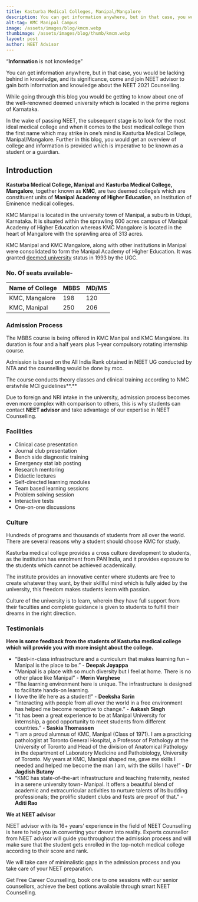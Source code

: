 ```yaml
---
title: Kasturba Medical Colleges, Manipal/Mangalore
description: You can get information anywhere, but in that case, you would be lacking behind in knowledge, and its significance, come and join NEET advisor to gain both information and knowledge about the NEET 2021 Counselling.
alt-tag: KMC Manipal Campus
image: /assets/images/blog/kmcm.webp
thumbimage: /assets/images/blog/thumb/kmcm.webp
layout: post
author: NEET Advisor
---
```


“**Information** is not knowledge”

You can get information anywhere, but in that case, you would be lacking behind in knowledge, and its significance, come and join NEET advisor to gain both information and knowledge about the NEET 2021 Counselling.

While going through this blog you would be getting to know about one of the well-renowned deemed university which is located in the prime regions of Karnataka.

In the wake of passing NEET, the subsequent stage is to look for the most ideal medical college and when it comes to the best medical college then the first name which may strike in one’s mind is Kasturba Medical College, Manipal/Mangalore. Further in this blog, you would get an overview of college and information is provided which is imperative to be known as a student or a guardian.

## **Introduction**

**Kasturba Medical College, Manipal** and **Kasturba Medical College, Mangalore**, together known as **KMC**, are two deemed college’s which are constituent units of **Manipal Academy of Higher Education**, an Institution of Eminence medical colleges.

KMC Manipal is located in the university town of Manipal, a suburb in Udupi, Karnataka. It is situated within the sprawling 600 acres campus of Manipal Academy of Higher Education whereas KMC Mangalore is located in the heart of Mangalore with the sprawling area of 313 acres.

KMC Manipal and KMC Mangalore, along with other institutions in Manipal were consolidated to form the Manipal Academy of Higher Education. It was granted [deemed university](https://en.wikipedia.org/wiki/Deemed_university) status in 1993 by the UGC.

### **No. Of seats available-**

| **Name of College** | **MBBS** | **MD/MS** |
| ------------------- | -------- | --------- |
| KMC, Mangalore      | 198      | 120       |
| KMC, Manipal        | 250      | 206       |

### **Admission Process**

The MBBS course is being offered in KMC Manipal and KMC Mangalore. Its duration is four and a half years plus 1-year compulsory rotating internship course.

Admission is based on the All India Rank obtained in NEET UG conducted by NTA and the counselling would be done by mcc.

The course conducts theory classes and clinical training according to NMC erstwhile MCI guidelines**.**

Due to foreign and NRI intake in the university, admission process becomes even more complex with comparison to others, this is why students can contact **NEET advisor** and take advantage of our expertise in NEET Counselling.

### **Facilities**

- Clinical case presentation
- Journal club presentation
- Bench side diagnostic training
- Emergency stat lab posting
- Research mentoring
- Didactic lectures
- Self-directed learning modules
- Team based learning sessions
- Problem solving session
- Interactive tests
- One-on-one discussions

### **Culture**

Hundreds of programs and thousands of students from all over the world. There are several reasons why a student should choose KMC for study.

Kasturba medical college provides a cross culture development to students, as the institution has enrolment from PAN India, and it provides exposure to the students which cannot be achieved academically.

The institute provides an innovative center where students are free to create whatever they want, by their skillful mind which is fully aided by the university, this freedom makes students learn with passion.

Culture of the university is to learn, wherein they have full support from their faculties and complete guidance is given to students to fulfill their dreams in the right direction.

### **Testimonials**

**Here is some feedback from the students of Kasturba medical college which will provide you with more insight about the college.**

- “Best-in-class infrastructure and a curriculum that makes learning fun – Manipal is the place to be.” - **Deepak Joyappa**
- “Manipal is a place with so much diversity but I feel at home. There is no other place like Manipal” - **Merin Varghese**
- “The learning environment here is unique. The infrastructure is designed to facilitate hands-on learning.
- I love the life here as a student!” - **Deeksha Sarin**
- “Interacting with people from all over the world in a free environment has helped me become receptive to change.” - **Aakash Singh**
- “It has been a great experience to be at Manipal University for internship, a good opportunity to meet students from different countries.” - **Saskia Thomassen**
- “I am a proud alumnus of KMC, Manipal (Class of 1971). I am a practicing pathologist at Toronto General Hospital, a Professor of Pathology at the University of Toronto and Head of the division of Anatomical Pathology in the department of Laboratory Medicine and Pathobiology, University of Toronto. My years at KMC, Manipal shaped me, gave me skills I needed and helped me become the man I am, with the skills I have!” - **Dr Jagdish Butany**
- “KMC has state-of-the-art infrastructure and teaching fraternity, nested in a serene university town- Manipal. It offers a beautiful blend of academic and extracurricular activities to nurture talents of its budding professionals; the prolific student clubs and fests are proof of that." - **Aditi Rao**

**We at NEET advisor**

NEET advisor with its 16+ years’ experience in the field of NEET Counselling is here to help you in converting your dream into reality. Experts counsellor from NEET advisor will guide you throughout the admission process and will make sure that the student gets enrolled in the top-notch medical college according to their score and rank.

We will take care of minimalistic gaps in the admission process and you take care of your NEET preparation.

Get Free Career Counselling, book one to one sessions with our senior counsellors, achieve the best options available through smart NEET Counselling.
